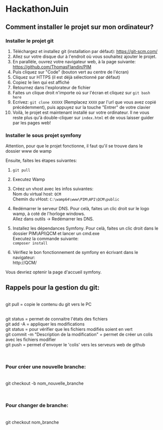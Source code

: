 # HackathonJuin

## Comment installer le projet sur mon ordinateur?
### Installer le projet git
1. Téléchargez et installez git (installation par défaut): https://git-scm.com/
2. Allez sur votre disque dur à l'endroit où vous souhaitez ajouter le projet.
3. En parallèle, ouvrez votre navigateur web, à la page suivante: https://github.com/ThomasFlandin/PIM
4. Puis cliquez sur "Code" (bouton vert au centre de l'écran)
5. Cliquez sur HTTPS (il est déjà sélectionné par défaut)
6. Copiez le lien qui est affiché
7. Retournez dans l'explorateur de fichier
8. Faites un clique droit n'importe où sur l'écran et cliquez sur `git bash here`
9. Ecrivez: `git clone XXXXX` (Remplacez `XXXX` par l'url que vous avez copié précédemment), puis appuyez sur la touche "Entrer" de votre clavier
10. Voilà, le projet est maintenant installé sur votre ordinateur. Il ne vous reste plus qu'à double-cliquer sur `index.html` et de vous laisser guider par les pages web!

### Installer le sous projet symfony
Attention, pour que le projet fonctionne, il faut qu'il se trouve dans le dossier www de wamp

Ensuite, faites les étapes suivantes:

1. `git pull`

2. Executez Wamp

3. Créez un vhost avec les infos suivantes:<br />
Nom du virtual host: `QCM`<br />
Chemin du vHost: `C:\wamp64\www\PIM\API\QCM\public`<br />


4. Redémarrer le serveur DNS. Pour celà, faites un clic droit sur le logo wamp, à coté de l'horloge windows.<br />
Allez dans outils -> Redémarrer les DNS.

5. Installez les dépendances Symfony. Pour celà, faites un clic droit dans le dossier PIM\API\QCM et lancer un cmd.exe<br />
Executez la commande suivante:<br />
`composer install`


6. Vérifiez le bon fonctionnement de symfony en écrivant dans le navigateur:<br />
http://QCM/

Vous devriez optenir la page d'accueil symfony.


## Rappels pour la gestion du git:
<br />
git pull = copie le contenu du git vers le PC<br />
<br />

git status = permet de connaitre l'états des fichiers <br />
git add -A = appliquer les modifications<br />
git status = pour vérifier que les fichiers modifiés soient en vert<br />
git commit -m "Description de la modification"  = permet de créer un colis avec les fichiers modifier<br />
git push = permet d'envoyer le 'colis' vers les serveurs web de github<br />

<br />

### Pour créer une nouvelle branche:<br/><br/>

git checkout -b nom_nouvelle_branche<br/>

<br />

### Pour changer de branche:<br/><br/>
git checkout nom_branche<br/>
